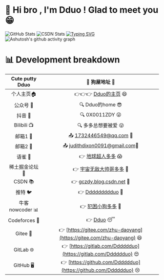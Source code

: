 # 👋 Hi bro , I'm Dduo ! Glad to meet you 😁
 
![GitHub Stats](https://github-readme-stats.vercel.app/api?username=Dddddduo&theme=dracula) 
![CSDN Stats](https://stats.justsong.cn/api/csdn?id=qq_30500575)
[![Typing SVG](https://readme-typing-svg.demolab.com?font=Fira+Code&size=29&pause=1000&width=800&lines=%E4%BD%A0%E5%A5%BD%E5%83%8F%E5%9C%A8%E7%AD%89%E5%8D%81%E4%B9%9D%E4%B8%96%E7%BA%AA%E7%9A%84%E9%9D%92%E6%B4%84%EF%BC%8C%E5%8F%AF%E6%88%91%E6%98%AF%E5%8C%97%E7%BA%AC%E5%85%AD%E5%8D%81%E4%B8%83%E5%BA%A6%E4%BB%A5%E5%8C%97%E7%9A%84%E9%9B%AA)](https://git.io/typing-svg)
![Ashutosh's github activity graph](https://github-readme-activity-graph.vercel.app/graph?username=Dddddduo)
#  📊 **Development breakdown**
| Cute putty Dduo|🐶 狗屋地址 🐶|
| :---------:| :----------------: |
| 个人主页🏠 | 👉👉👉 [Dduo的主页](https://gczdy.cn/) 😄 | 
| 公众号 📱| 🔍 Dduo的home 😎| 
| 抖音 🎵| 🔍 0X0011ZDY 😜| 
| Bilibili 📺| 🔍 多多总想要被爱 😜| 
| 邮箱1 📩| 📤 1732446549@qq.com 🤩| 
| 邮箱2 📧| 📤 judithdixon0091@gmail.com🤪| 
| 语雀 🎉 | 👉 [地球超人多多](https://www.yuque.com/yonghengshuishouyueliang)  😱 | 
| 稀土掘金论坛 💎 | 👉 [宇宙无敌大帅哥多多](https://juejin.cn/user/358894146686756) 🤗 |
| CSDN 📚 | 👉 [gczdy.blog.csdn.net](https://gczdy.blog.csdn.net/)  🤔  | 
| 推特 🐦 | 👉 [Ddddddddduo](https://x.com/Ddddddddduo)  🥺  | 
| 牛客 nowcoder 📊 | 👉 [犯困小狗多多](https://www.nowcoder.com/users/619886673)  🥳  |  
| Codeforces 📝 | 👉 [Dduo](https://codeforces.com/profile/Dduo)  😴  | 
| Gitee 📂 | 👉 [https://gitee.com/zhu-daoyang](https://gitee.com/zhu-daoyang)  😆  | 
| GitLab 🌐 | 👉 [https://gitlab.com/Dddddduo](https://gitlab.com/Dddddduo)  😍  |         
| GitHub 🖥️ | 👉 [https://github.com/Dddddduo](https://github.com/Dddddduo)  😢  |   

